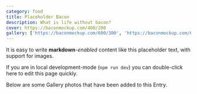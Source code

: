 ```yaml
---
category: food
title: Placeholder Bacon
description: What is life without bacon?
cover: https://baconmockup.com/400/200
gallery: ['https://baconmockup.com/600/300', 'https://baconmockup.com/600/600']
---
```


It is easy to write **markdown**-*enabled* content like this placeholder text, with support for images.

If you are in local development-mode (`npm run dev`) you can double-click here to edit this page quickly.

Below are some Gallery photos that have been added to this Entry.
